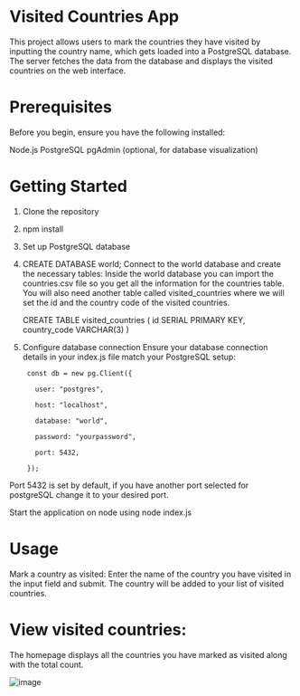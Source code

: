 # Visited Countries App
This project allows users to mark the countries they have visited by inputting the country name, which gets loaded into a PostgreSQL database. The server fetches the data from the database and displays the visited countries on the web interface.

# Prerequisites
Before you begin, ensure you have the following installed:

Node.js
PostgreSQL
pgAdmin (optional, for database visualization)

# Getting Started
1. Clone the repository
2. npm install
3. Set up PostgreSQL database
4. 
   CREATE DATABASE world;
   Connect to the world database and create the necessary tables:
   Inside the world database you can import the countries.csv file so you get all the information for the countries table.
   You will also need another table called visited_countries where we will set the id and the country code of the visited countries.

   CREATE TABLE visited_countries (
    id SERIAL PRIMARY KEY,
    country_code VARCHAR(3)
   )

5. Configure database connection
Ensure your database connection details in your index.js file match your PostgreSQL setup:

        const db = new pg.Client({

          user: "postgres",
    
          host: "localhost",
    
          database: "world",
    
          password: "yourpassword",
    
          port: 5432,  
  
        });

Port 5432 is set by default, if you have another port selected for postgreSQL change it to your desired port.

Start the application on node using node index.js


# Usage
Mark a country as visited:
Enter the name of the country you have visited in the input field and submit. The country will be added to your list of visited countries.

# View visited countries:
The homepage displays all the countries you have marked as visited along with the total count.

![image](https://github.com/Joelft94/visited-countries/assets/107083554/e5ac98d1-c1b0-415f-8560-066c79fb4020)

